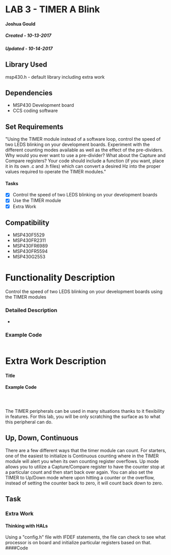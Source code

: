 # LAB 3 - TIMER A Blink
#### Joshua Gould
##### Created - 10-13-2017
##### Updated - 10-14-2017

## Library Used
msp430.h - default library including extra work

## Dependencies
* MSP430 Development board
* CCS coding software

## Set Requirements
"Using the TIMER module instead of a software loop, control the speed of two LEDS blinking on your development boards. Experiment with the different counting modes available as well as the effect of the pre-dividers. Why would you ever want to use a pre-divider? What about the Capture and Compare registers? Your code should include a function (if you want, place it in its own .c and .h files) which can convert a desired Hz into the proper values required to operate the TIMER modules."

#### Tasks
* [x] Control the speed of two LEDS blinking on your development boards
* [x] Use the TIMER module
* [x] Extra Work

## Compatibility
* MSP430F5529
* MSP430FR2311
* MSP430FR6989
* MSP430FR5594
* MSP430G2553

# Functionality Description
Control the speed of two LEDS blinking on your development boards using the TIMER modules
### Detailed Description

* 

### Example Code
```C

```

# Extra Work Description

#### Title

#### Example Code
```C

```
# 
The TIMER peripherals can be used in many situations thanks to it flexibility in features. For this lab, you will be only scratching the surface as to what this peripheral can do. 

## Up, Down, Continuous 
There are a few different ways that the timer module can count. For starters, one of the easiest to initialize is Continuous counting where in the TIMER module will alert you when its own counting register overflows. Up mode allows you to utilize a Capture/Compare register to have the counter stop at a particular count and then start back over again. You can also set the TIMER to Up/Down mode where upon hitting a counter or the overflow, instead of setting the counter back to zero, it will count back down to zero. 

## Task

### Extra Work

#### Thinking with HALs
Using a "config.h" file with IFDEF statements, the file can check to see what processor is on board and initialize particular registers based on that.
####Code
```C

```